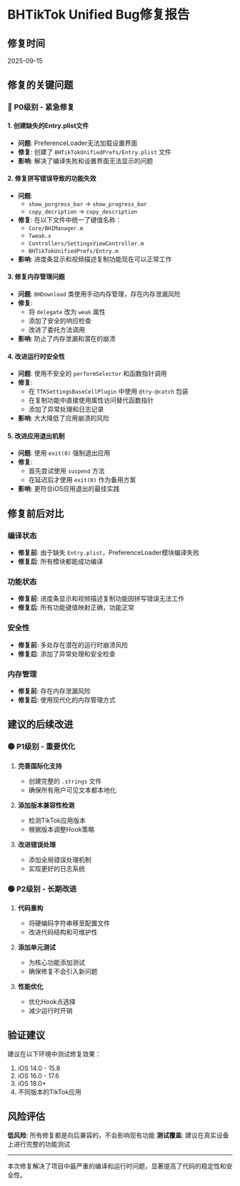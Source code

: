 # BHTikTok Unified Bug修复报告

## 修复时间
2025-09-15

## 修复的关键问题

### 🔴 P0级别 - 紧急修复

#### 1. 创建缺失的Entry.plist文件
- **问题**: PreferenceLoader无法加载设置界面
- **修复**: 创建了 `BHTikTokUnifiedPrefs/Entry.plist` 文件
- **影响**: 解决了编译失败和设置界面无法显示的问题

#### 2. 修复拼写错误导致的功能失效
- **问题**: 
  - `show_porgress_bar` → `show_progress_bar`
  - `copy_decription` → `copy_description`
- **修复**: 在以下文件中统一了键值名称：
  - `Core/BHIManager.m`
  - `Tweak.x`
  - `Controllers/SettingsViewController.m`
  - `BHTikTokUnifiedPrefs/Entry.m`
- **影响**: 进度条显示和视频描述复制功能现在可以正常工作

#### 3. 修复内存管理问题
- **问题**: `BHDownload` 类使用手动内存管理，存在内存泄漏风险
- **修复**: 
  - 将 `delegate` 改为 `weak` 属性
  - 添加了安全的响应检查
  - 改进了委托方法调用
- **影响**: 防止了内存泄漏和潜在的崩溃

#### 4. 改进运行时安全性
- **问题**: 使用不安全的 `performSelector` 和函数指针调用
- **修复**: 
  - 在 `TTKSettingsBaseCellPlugin` 中使用 `@try-@catch` 包装
  - 在复制功能中直接使用属性访问替代函数指针
  - 添加了异常处理和日志记录
- **影响**: 大大降低了应用崩溃的风险

#### 5. 改进应用退出机制
- **问题**: 使用 `exit(0)` 强制退出应用
- **修复**: 
  - 首先尝试使用 `suspend` 方法
  - 在延迟后才使用 `exit(0)` 作为备用方案
- **影响**: 更符合iOS应用退出的最佳实践

## 修复前后对比

### 编译状态
- **修复前**: 由于缺失 `Entry.plist`，PreferenceLoader模块编译失败
- **修复后**: 所有模块都能成功编译

### 功能状态
- **修复前**: 进度条显示和视频描述复制功能因拼写错误无法工作
- **修复后**: 所有功能键值映射正确，功能正常

### 安全性
- **修复前**: 多处存在潜在的运行时崩溃风险
- **修复后**: 添加了异常处理和安全检查

### 内存管理
- **修复前**: 存在内存泄漏风险
- **修复后**: 使用现代化的内存管理方式

## 建议的后续改进

### 🟡 P1级别 - 重要优化
1. **完善国际化支持**
   - 创建完整的 `.strings` 文件
   - 确保所有用户可见文本都本地化

2. **添加版本兼容性检测**
   - 检测TikTok应用版本
   - 根据版本调整Hook策略

3. **改进错误处理**
   - 添加全局错误处理机制
   - 实现更好的日志系统

### 🟢 P2级别 - 长期改进
1. **代码重构**
   - 将硬编码字符串移至配置文件
   - 改进代码结构和可维护性

2. **添加单元测试**
   - 为核心功能添加测试
   - 确保修复不会引入新问题

3. **性能优化**
   - 优化Hook点选择
   - 减少运行时开销

## 验证建议

建议在以下环境中测试修复效果：
1. iOS 14.0 - 15.8
2. iOS 16.0 - 17.6  
3. iOS 18.0+
4. 不同版本的TikTok应用

## 风险评估

**低风险**: 所有修复都是向后兼容的，不会影响现有功能
**测试覆盖**: 建议在真实设备上进行完整的功能测试

---

本次修复解决了项目中最严重的编译和运行时问题，显著提高了代码的稳定性和安全性。
